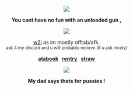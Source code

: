 <p align="center" dir="auto"><img src="https://komarev.com/ghpvc/?username=jensenlings&amp;color=green&amp;style=plastic&amp;label=stalkers" style="max-width: 100%;"></a>
<p align="center" dir="auto"> <b> You cant have no fun with an unloaded gun ,</b>
</p>
</p>
<p align="center" dir="auto"><a target="_blank" rel="noopener noreferrer nofollow" href=><img src="https://i.pinimg.com/originals/b3/98/bc/b398bcb5384c7cfa1efb83c84a2a9c2b.gif" style="max-width: 100%;"></a>
</p>
<p align="center" dir="auto"> 
<ins>w2i</ins> as im mostly offtab/afk. <br/>
  <sub>ask 4 my discord and u will probably recieve (if u ask nicely) </sub>
</p>
<p align="center" dir="auto"><b><a href="https://jensenlings.atabook.org/" rel="nofollow">atabook</a> &nbsp; <a href="https://rentry.co/jenhoundgang" rel="nofollow">rentry</a> &nbsp; <a href="https://jackass4ever.straw.page/" rel="nofollow">straw</a></b></p>
<p align="center" dir="auto">
<img src="https://spotify-github-profile.kittinanx.com/api/view?uid=3144t4e3cclfn2vqfpxbzp5hkqga&cover_image=true&theme=natemoo-re&show_offline=false&background_color=121212&interchange=false&bar_color=334833&bar_color_cover=false)](https://github.com/kittinan/spotify-github-profile)" style="max-width: 100%;"></a>
<p align="center" dir="auto"> <b> My dad says thats for pussies ! </b>
